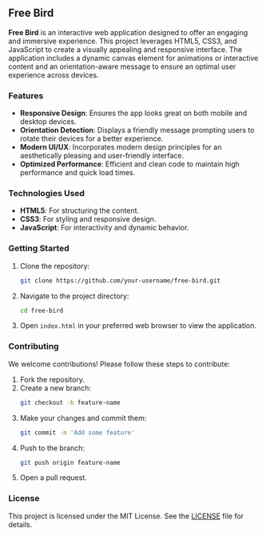 ## Free Bird

**Free Bird** is an interactive web application designed to offer an engaging and immersive experience. This project leverages HTML5, CSS3, and JavaScript to create a visually appealing and responsive interface. The application includes a dynamic canvas element for animations or interactive content and an orientation-aware message to ensure an optimal user experience across devices.

### Features

- **Responsive Design**: Ensures the app looks great on both mobile and desktop devices.
- **Orientation Detection**: Displays a friendly message prompting users to rotate their devices for a better experience.
- **Modern UI/UX**: Incorporates modern design principles for an aesthetically pleasing and user-friendly interface.
- **Optimized Performance**: Efficient and clean code to maintain high performance and quick load times.

### Technologies Used

- **HTML5**: For structuring the content.
- **CSS3**: For styling and responsive design.
- **JavaScript**: For interactivity and dynamic behavior.

### Getting Started

1. Clone the repository:
   ```bash
   git clone https://github.com/your-username/free-bird.git
   ```
2. Navigate to the project directory:
   ```bash
   cd free-bird
   ```
3. Open `index.html` in your preferred web browser to view the application.

### Contributing

We welcome contributions! Please follow these steps to contribute:

1. Fork the repository.
2. Create a new branch:
   ```bash
   git checkout -b feature-name
   ```
3. Make your changes and commit them:
   ```bash
   git commit -m 'Add some feature'
   ```
4. Push to the branch:
   ```bash
   git push origin feature-name
   ```
5. Open a pull request.

### License

This project is licensed under the MIT License. See the [LICENSE](LICENSE) file for details.
